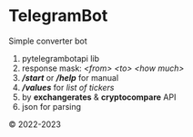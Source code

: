 # TelegramBot
Simple converter bot
1. pytelegrambotapi lib
2. response mask: _\<from> <to\> <how much\>_
3. **_/start_** or **_/help_** for manual
4. **_/values_** for _list of tickers_
5. by **exchangerates** & **cryptocompare** API
6. json for parsing

© 2022-2023
